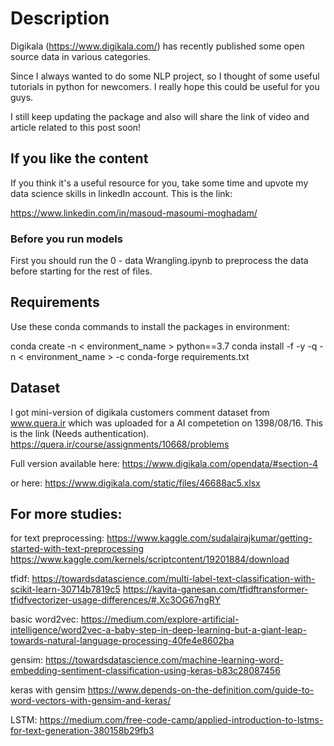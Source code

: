 # Description

Digikala (https://www.digikala.com/) has recently published some open source data in various categories.

Since I always wanted to do some NLP project, so I thought of some useful tutorials in python for newcomers.
I really hope this could be useful for you guys.

I still keep updating the package and also will share the link of video and article related to this post soon!

## If you like the content
If you think it's a useful resource for you, take some time and upvote my data science skills in linkedIn account.
This is the link:

https://www.linkedin.com/in/masoud-masoumi-moghadam/
### Before you run models

First you should run the 0 - data Wrangling.ipynb to preprocess the data before starting for the rest of files.

## Requirements

Use these conda commands to install the packages in environment:

conda create -n < environment_name > python==3.7
conda install -f -y -q -n < environment_name > -c conda-forge requirements.txt

## Dataset

I got mini-version of digikala customers comment dataset from www.quera.ir 
which was uploaded for a AI competetion on 1398/08/16.
This is the link (Needs authentication).
https://quera.ir/course/assignments/10668/problems

Full version available here: 
https://www.digikala.com/opendata/#section-4

or here:
https://www.digikala.com/static/files/46688ac5.xlsx
## For more studies:

for text preprocessing:
https://www.kaggle.com/sudalairajkumar/getting-started-with-text-preprocessing
https://www.kaggle.com/kernels/scriptcontent/19201884/download

tfidf:
https://towardsdatascience.com/multi-label-text-classification-with-scikit-learn-30714b7819c5
https://kavita-ganesan.com/tfidftransformer-tfidfvectorizer-usage-differences/#.Xc3OG67ngRY

basic word2vec:
https://medium.com/explore-artificial-intelligence/word2vec-a-baby-step-in-deep-learning-but-a-giant-leap-towards-natural-language-processing-40fe4e8602ba

gensim:
https://towardsdatascience.com/machine-learning-word-embedding-sentiment-classification-using-keras-b83c28087456

keras with gensim
https://www.depends-on-the-definition.com/guide-to-word-vectors-with-gensim-and-keras/

LSTM:
https://medium.com/free-code-camp/applied-introduction-to-lstms-for-text-generation-380158b29fb3















